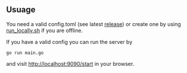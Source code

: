 ## Usuage

You need a valid config.toml (see latest [release](https://github.com/dedis/cothority/releases/latest)) or create one by using [run_locally.sh](https://github.com/dedis/cothority/app/conode/run_locally.sh) if you are offline.

If you have a valid config you can run the server by
```
go run main.go
```
and visit [http://localhost:9090/start](http://localhost:9090/start) in your browser.
